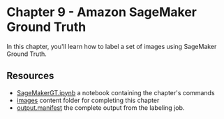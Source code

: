# Chapter 9 - Amazon SageMaker Ground Truth

In this chapter, you'll learn how to label a set of images using SageMaker Ground Truth.

## Resources

- [SageMakerGT.ipynb](SageMakerGT.ipynb) a notebook containing the chapter's commands
- [images](images) content folder for completing this chapter
- [output.manifest](output.manifest) the complete output from the labeling job.